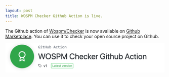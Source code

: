 ```yaml
---
layout: post
title: WOSPM Checker Github Action is live.
---
```


The Github action of [Wospm/Checker](./checker/) is now avaliable on [Github Marketplace](https://github.com/marketplace/actions/wospm-checker-github-action). You can use it to check your open source project on Github.

[![Github Action](./assets/img/wospm_checker_github_action.png)](https://github.com/marketplace/actions/wospm-checker-github-action)
